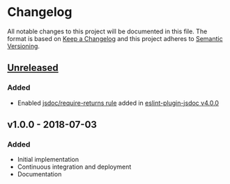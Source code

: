 Changelog
=========

All notable changes to this project will be documented in this file.
The format is based on [Keep a Changelog](https://keepachangelog.com/en/1.0.0/)
and this project adheres to [Semantic Versioning](https://semver.org/spec/v2.0.0.html).

[Unreleased]
------------

### Added

- Enabled [jsdoc/require-returns rule] added in [eslint-plugin-jsdoc v4.0.0]

v1.0.0 - 2018-07-03
-------------------

### Added

- Initial implementation
- Continuous integration and deployment
- Documentation

[jsdoc/require-returns rule]: https://github.com/gajus/eslint-plugin-jsdoc#eslint-plugin-jsdoc-rules-require-returns
[eslint-plugin-jsdoc v4.0.0]: https://github.com/gajus/eslint-plugin-jsdoc/releases/tag/v4.0.0

[Unreleased]: https://github.com/amercier/eslint-config-jsdoc-strict/compare/v1.0.0...HEAD
